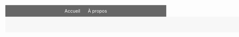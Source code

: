 <html lang="fr">
<head>
    <meta charset="UTF-8">
    <meta name="viewport" content="width=device-width, initial-scale">
    <title>Zone de Couleur</title>
    <style>
        .zone-couleur {
            width: 980px; /* Largeur de la zone de couleur */
            height: 50px; /* Hauteur de la zone de couleur */
            background-color: #F7F7F7; /* Couleur de fond de la zone */
            }
        nav {
            background-color: #666;
            color: #fff;
            padding: 10px 20px;
            text-align: center;
        }
        nav a {
            color: #fff;
            text-decoration: none;
            margin: 0 10px;
    </style>
<head>
    <header>
        <nav>
        <a href="#">Accueil</a>
        <a href="#">À propos</a>
    </nav>
<body>
    <div class="zone-couleur"></div>
</body>
